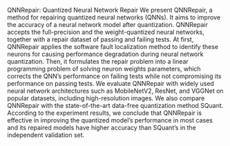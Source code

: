 QNNRepair: Quantized Neural Network Repair
We present QNNRepair, a method for repairing quantized neural networks (QNNs). It aims to improve the accuracy of a neural network model after quantization. QNNRepair accepts the full-precision and the weight-quantized neural networks, together with a repair dataset
of passing and failing tests. At first, QNNRepair applies the software fault localization method to identify these neurons for causing performance degradation during neural network quantization. Then, it formulates the repair problem into a linear programming problem of solving neuron weights parameters, which corrects the QNN’s performance on failing tests while not compromising its performance on passing tests. 
We evaluate QNNRepair with widely used neural network architectures such as MobileNetV2, ResNet, and VGGNet on popular datasets, including high-resolution images. We also compare QNNRepair with the state-of-the-art data-free quantization method SQuant. According to the experiment results, we conclude that QNNRepair is effective in improving the quantized model’s performance in most cases and its repaired models
have higher accuracy than SQuant’s in the independent validation set.
